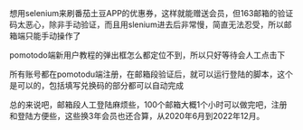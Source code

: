 想用selenium来刷番茄土豆APP的优惠券，这样就能赠送会员，但163邮箱的验证码太恶心，除非手动验证，而且用slenium进去后非常慢，简直无法忍受，所以邮箱端只能手动操作了

pomotodo端新用户教程的弹出框怎么都定位不到，所以只好等待会人工点击下

所有账号都在pomotodu端注册，在邮箱段验证后，就可以运行登陆的脚本，这个是可以的，包括填写兑换码的部分都可以自动完成

总的来说吧，邮箱段人工登陆麻烦些，100个邮箱大概1个小时可以做完吧，注册和登陆方便些，这些换3年会员也还合算，从2020年6月到2022年12月。

